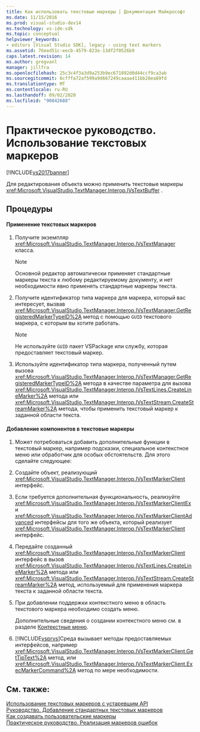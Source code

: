 ```yaml
---
title: Как использовать текстовые маркеры | Документация Майкрософт
ms.date: 11/15/2016
ms.prod: visual-studio-dev14
ms.technology: vs-ide-sdk
ms.topic: conceptual
helpviewer_keywords:
- editors [Visual Studio SDK], legacy - using text markers
ms.assetid: 76eed51c-eecb-4579-823e-13df2f0526b9
caps.latest.revision: 14
ms.author: gregvanl
manager: jillfra
ms.openlocfilehash: 25c3c4f3a3d9a253b9ec671892d0d44ccf9ca3ab
ms.sourcegitcommit: 6cfffa72af599a9d667249caaaa411bb28ea69fd
ms.translationtype: MT
ms.contentlocale: ru-RU
ms.lasthandoff: 09/02/2020
ms.locfileid: "90842688"
---
```

# <a name="how-to-use-text-markers"></a>Практическое руководство. Использование текстовых маркеров
[!INCLUDE[vs2017banner](../includes/vs2017banner.md)]

Для редактирования объекта можно применить текстовые маркеры <xref:Microsoft.VisualStudio.TextManager.Interop.IVsTextBuffer> .  
  
## <a name="procedures"></a>Процедуры  
  
#### <a name="to-apply-text-markers"></a>Применение текстовых маркеров  
  
1. Получите экземпляр <xref:Microsoft.VisualStudio.TextManager.Interop.IVsTextManager> класса.  
  
    > [!NOTE]
    > Основной редактор автоматически применяет стандартные маркеры текста к любому редактируемому документу, и нет необходимости явно применять стандартные маркеры текста.  
  
2. Получите идентификатор типа маркера для маркера, который вас интересует, вызвав <xref:Microsoft.VisualStudio.TextManager.Interop.IVsTextManager.GetRegisteredMarkerTypeID%2A> метод с помощью `GUID` текстового маркера, с которым вы хотите работать.  
  
    > [!NOTE]
    > Не используйте `GUID` пакет VSPackage или службу, которая предоставляет текстовый маркер.  
  
3. Используйте идентификатор типа маркера, полученный путем вызова <xref:Microsoft.VisualStudio.TextManager.Interop.IVsTextManager.GetRegisteredMarkerTypeID%2A> метода в качестве параметра для вызова <xref:Microsoft.VisualStudio.TextManager.Interop.IVsTextLines.CreateLineMarker%2A> метода или <xref:Microsoft.VisualStudio.TextManager.Interop.IVsTextStream.CreateStreamMarker%2A> метода, чтобы применить текстовый маркер к заданной области текста.  
  
#### <a name="to-add-features-to-text-markers"></a>Добавление компонентов в текстовые маркеры  
  
1. Может потребоваться добавить дополнительные функции в текстовый маркер, например подсказки, специальное контекстное меню или обработчик для особых обстоятельств. Для этого сделайте следующее:  
  
2. Создайте объект, реализующий <xref:Microsoft.VisualStudio.TextManager.Interop.IVsTextMarkerClient> интерфейс.  
  
3. Если требуется дополнительная функциональность, реализуйте <xref:Microsoft.VisualStudio.TextManager.Interop.IVsTextMarkerClientEx> и <xref:Microsoft.VisualStudio.TextManager.Interop.IVsTextMarkerClientAdvanced> интерфейсы для того же объекта, который реализует <xref:Microsoft.VisualStudio.TextManager.Interop.IVsTextMarkerClient> интерфейс.  
  
4. Передайте созданный <xref:Microsoft.VisualStudio.TextManager.Interop.IVsTextMarkerClient> интерфейс в вызов <xref:Microsoft.VisualStudio.TextManager.Interop.IVsTextLines.CreateLineMarker%2A> метода или <xref:Microsoft.VisualStudio.TextManager.Interop.IVsTextStream.CreateStreamMarker%2A> метод, используемый для применения маркера текста к заданной области текста.  
  
5. При добавлении поддержки контекстного меню в область текстового маркера необходимо создать меню.  
  
     Дополнительные сведения о создании контекстного меню см. в разделе [Контекстные меню](../extensibility/context-menus.md).  
  
6. [!INCLUDE[vsprvs](../includes/vsprvs-md.md)]Среда вызывает методы предоставляемых интерфейсов, например <xref:Microsoft.VisualStudio.TextManager.Interop.IVsTextMarkerClient.GetTipText%2A> метод, или <xref:Microsoft.VisualStudio.TextManager.Interop.IVsTextMarkerClient.ExecMarkerCommand%2A> метод по мере необходимости.  
  
## <a name="see-also"></a>См. также:  
 [Использование текстовых маркеров с устаревшим API](../extensibility/using-text-markers-with-the-legacy-api.md)   
 [Руководство. Добавление стандартных текстовых маркеров](../extensibility/how-to-add-standard-text-markers.md)   
 [Как создавать пользовательские маркеры](../extensibility/how-to-create-custom-text-markers.md)   
 [Практическое руководство. Реализация маркеров ошибок](../extensibility/how-to-implement-error-markers.md)
